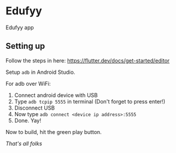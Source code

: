 # Edufyy

Edufyy app

## Setting up

Follow the steps in here:
  https://flutter.dev/docs/get-started/editor
  
Setup `adb` in Android Studio.

For adb over WiFi:
1. Connect android device with USB
2. Type `adb tcpip 5555` in terminal (Don't forget to press enter!)
3. Disconnect USB
4. Now type `adb connect <device ip address>:5555`
5. Done. Yay!

Now to build, hit the green play button.

_That's all folks_
